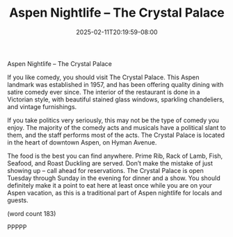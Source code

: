 ﻿---
title: "Aspen Nightlife – The Crystal Palace"
date: 2025-02-11T20:19:59-08:00
description: "aspen nightlife Tips for Web Success"
featured_image: "/images/aspen nightlife.jpg"
tags: ["aspen nightlife"]
---

Aspen Nightlife – The Crystal Palace

If you like comedy, you should visit The Crystal 
Palace. This Aspen landmark was established 
in 1957, and has been offering quality dining 
with satire comedy ever since. The interior of 
the restaurant is done in a Victorian style, with 
beautiful stained glass windows, sparkling 
chandeliers, and vintage furnishings.

If you take politics very seriously, this may not 
be the type of comedy you enjoy. The majority 
of the comedy acts and musicals have a 
political slant to them, and the staff performs 
most of the acts. The Crystal Palace is located
 in the heart of downtown Aspen, on Hyman 
Avenue.

The food is the best you can find anywhere. 
Prime Rib, Rack of Lamb, Fish, Seafood, and 
Roast Duckling are served. Don’t make the 
mistake of just showing up – call ahead for 
reservations. The Crystal Palace is open 
Tuesday through Sunday in the evening for 
dinner and a show. You should definitely make
 it a point to eat here at least once while you 
are on your Aspen vacation, as this is a 
traditional part of Aspen nightlife for locals and 
guests.

(word count 183)

PPPPP

